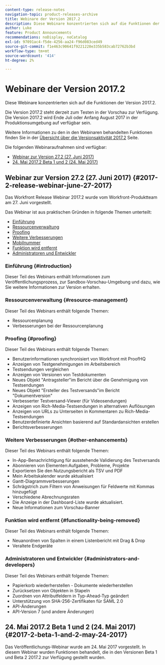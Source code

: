 ```yaml
---
content-type: release-notes
navigation-topic: product-releases-archive
title: Webinare der Version 2017.2
description: Diese Webinare konzentrierten sich auf die Funktionen der Version 2017.2.
author: Luke
feature: Product Announcements
recommendations: noDisplay, noCatalog
exl-id: 97091ac4-f5de-4256-aa24-f96d083ced49
source-git-commit: f1e463c90641f9221228e335b583cab72762b3bd
workflow-type: tm+mt
source-wordcount: '414'
ht-degree: 2%

---
```


# Webinare der Version 2017.2

Diese Webinare konzentrierten sich auf die Funktionen der Version 2017.2. 

Die Version 2017.2 steht derzeit zum Testen in der Vorschau zur Verfügung. Die Version 2017.2 wird Ende Juli oder Anfang August 2017 in der Produktionsumgebung auf verfügbar sein.

Weitere Informationen zu den in den Webinaren behandelten Funktionen finden Sie in der [Übersicht über die Versionsaktivität 2017.2](../../../../product-announcements/product-releases/quarterly-release-archive/2017.2-release-activity/2017-2-release-activity-overview.md) Seite.

Die folgenden Webinaraufnahmen sind verfügbar:

* [Webinar zur Version 27.2 (27. Juni 2017)](#2017-2-release-webinar-june-27-2017)
* [24. Mai 2017.2 Beta 1 und 2 (24. Mai 2017)](#2017-2-beta-1-and-2-may-24-2017)

## Webinar zur Version 27.2 (27. Juni 2017) {#2017-2-release-webinar-june-27-2017}

Das Workfront Release Webinar 2017.2 wurde vom Workfront-Produktteam am 27. Juni vorgestellt.  

Das Webinar ist aus praktischen Gründen in folgende Themen unterteilt:

* [Einführung](#introduction)
* [Ressourcenverwaltung](#resource-management)
* [Proofing](#proofing)
* [Weitere Verbesserungen](#other-enhancements)
* [Mobilnummer](#mobile)
* [Funktion wird entfernt](#functionality-being-removed)
* [Administratoren und Entwickler](#administrators-and-developers)

### Einführung {#introduction}

Dieser Teil des Webinars enthält Informationen zum Veröffentlichungsprozess, zur Sandbox-Vorschau-Umgebung und dazu, wie Sie weitere Informationen zur Version erhalten.

### Ressourcenverwaltung {#resource-management}

Dieser Teil des Webinars enthält folgende Themen:

* Ressourcenplanung
* Verbesserungen bei der Ressourcenplanung

### Proofing {#proofing}

Dieser Teil des Webinars enthält folgende Themen:

* Benutzerinformationen synchronisiert von Workfront mit ProofHQ
* Anzeigen von Testgenehmigungen im Arbeitsbereich
* Testsendungen vergleichen
* Anzeigen von Versionen von Testdokumenten
* Neues Objekt &quot;Antragsteller&quot;im Bericht über die Genehmigung von Testsendungen
* Neues Objekt &quot;Ersteller des Testversands&quot;im Bericht &quot;Dokumentversion&quot;
* Verbesserter Testversand-Viewer (für Videosendungen)
* Anzeigen von Rich-Media-Testsendungen in alternativen Auflösungen
* Anzeigen von URLs zu Unterseiten in Kommentaren zu Rich-Media-Testsendungen
* Benutzerdefinierte Ansichten basierend auf Standardansichten erstellen
* Berichtsverbesserungen

### Weitere Verbesserungen {#other-enhancements}

Dieser Teil des Webinars enthält folgende Themen:

* In-App-Benachrichtigung für ausstehende Validierung des Testversands
* Abonnieren von Elementen:Aufgaben, Probleme, Projekte
* Exportieren Sie den Nutzungsbericht als TSV und PDF
* Mein Arbeitskalender wurde aktualisiert
* Gantt-Diagrammverbesserungen
* Schrägstrich zum Filtern von Anweisungen für Feldwerte mit Kommas hinzugefügt
* Verschiedene Abrechnungsraten
* Die Anzeige in der Dashboard-Liste wurde aktualisiert.
* Neue Informationen zum Vorschau-Banner

### Funktion wird entfernt {#functionality-being-removed}

Dieser Teil des Webinars enthält folgende Themen:

* Neuanordnen von Spalten in einem Listenbericht mit Drag &amp; Drop
* Veraltete Endgeräte

### Administratoren und Entwickler {#administrators-and-developers}

Dieser Teil des Webinars enthält folgende Themen:

* Papierkorb wiederherstellen - Dokumente wiederherstellen
* Zurücksetzen von Objekten in Stapeln
* Zuordnen von Attributfeldern in Typ-Ahead-Typ geändert
* Unterstützung von SHA-256-Zertifikaten für SAML 2.0
* API-Änderungen
* API-Version 7 (und andere Änderungen)

## 24. Mai 2017.2 Beta 1 und 2 (24. Mai 2017) {#2017-2-beta-1-and-2-may-24-2017}

Das Veröffentlichungs-Webinar wurde am 24. Mai 2017 vorgestellt. In diesem Webinar wurden Funktionen behandelt, die in den Versionen Beta 1 und Beta 2 2017.2 zur Verfügung gestellt wurden.
